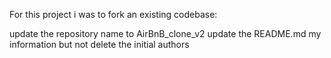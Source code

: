 For this project i was to fork an existing codebase:

update the repository name to AirBnB_clone_v2
update the README.md my information but not delete the initial authors 

